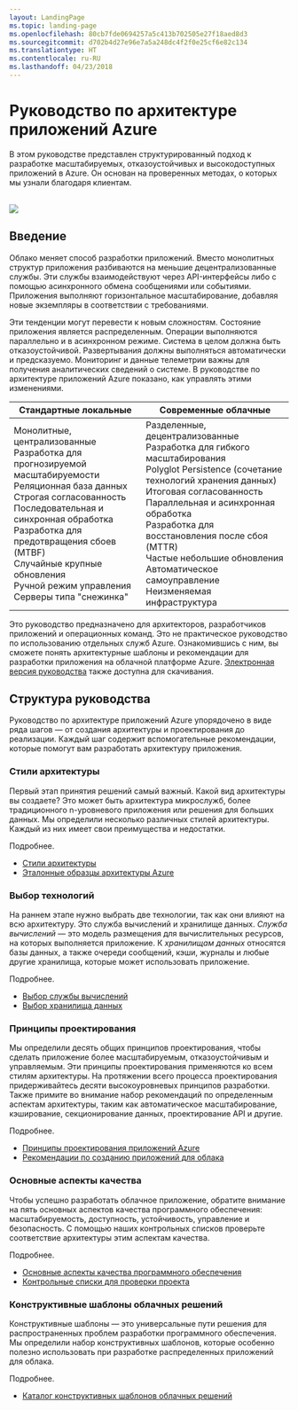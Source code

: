 ```yaml
---
layout: LandingPage
ms.topic: landing-page
ms.openlocfilehash: 80cb7fde0694257a5c413b702505e27f18aed8d3
ms.sourcegitcommit: d702b4d27e96e7a5a248dc4f2f0e25cf6e82c134
ms.translationtype: HT
ms.contentlocale: ru-RU
ms.lasthandoff: 04/23/2018
---
```

# <a name="azure-application-architecture-guide"></a>Руководство по архитектуре приложений Azure

В этом руководстве представлен структурированный подход к разработке масштабируемых, отказоустойчивых и высокодоступных приложений в Azure. Он основан на проверенных методах, о которых мы узнали благодаря клиентам.

<br/>

<img src="./images/guide-steps.svg" style="max-width:800px;"/>

## <a name="introduction"></a>Введение

Облако меняет способ разработки приложений. Вместо монолитных структур приложения разбиваются на меньшие децентрализованные службы. Эти службы взаимодействуют через API-интерфейсы либо с помощью асинхронного обмена сообщениями или событиями. Приложения выполняют горизонтальное масштабирование, добавляя новые экземпляры в соответствии с требованиями. 

Эти тенденции могут перевести к новым сложностям. Состояние приложения является распределенным. Операции выполняются параллельно и в асинхронном режиме. Система в целом должна быть отказоустойчивой. Развертывания должны выполняться автоматически и предсказуемо. Мониторинг и данные телеметрии важны для получения аналитических сведений о системе. В руководстве по архитектуре приложений Azure показано, как управлять этими изменениями. 

<table>
<thead>
    <tr><th>Стандартные локальные</th><th>Современные облачные</th></tr>
</thead>
<tbody>
<tr><td>Монолитные, централизованные<br/>
Разработка для прогнозируемой масштабируемости<br/>
Реляционная база данных<br/>
Строгая согласованность<br/>
Последовательная и синхронная обработка<br/>
Разработка для предотвращения сбоев (MTBF)<br/>
Случайные крупные обновления<br/>
Ручной режим управления<br/>
Серверы типа "снежинка"</td>
<td>
Разделенные, децентрализованные<br/>
Разработка для гибкого масштабирования<br/>
Polyglot Persistence (сочетание технологий хранения данных)<br/>
Итоговая согласованность<br/>
Параллельная и асинхронная обработка<br/>
Разработка для восстановления после сбоя (MTTR)<br/>
Частые небольшие обновления<br/>
Автоматическое самоуправление<br/>
Неизменяемая инфраструктура<br/>
</td>
</tbody>
</table>

Это руководство предназначено для архитекторов, разработчиков приложений и операционных команд. Это не практическое руководство по использованию отдельных служб Azure. Ознакомившись с ним, вы сможете понять архитектурные шаблоны и рекомендации для разработки приложения на облачной платформе Azure. [Электронная версия руководства][ebook] также доступна для скачивания.

## <a name="how-this-guide-is-structured"></a>Структура руководства

Руководство по архитектуре приложений Azure упорядочено в виде ряда шагов — от создания архитектуры и проектирования до реализации. Каждый шаг содержит вспомогательные рекомендации, которые помогут вам разработать архитектуру приложения.

### <a name="architecture-styles"></a>Стили архитектуры

Первый этап принятия решений самый важный. Какой вид архитектуры вы создаете? Это может быть архитектура микрослужб, более традиционного n-уровневого приложения или решения для больших данных. Мы определили несколько различных стилей архитектуры. Каждый из них имеет свои преимущества и недостатки.

Подробнее.

- [Стили архитектуры][arch-styles]
- [Эталонные образцы архитектуры Azure][ref-archs]

### <a name="technology-choices"></a>Выбор технологий

На раннем этапе нужно выбрать две технологии, так как они влияют на всю архитектуру. Это служба вычислений и хранилище данных. *Служба вычислений* — это модель размещения для вычислительных ресурсов, на которых выполняется приложение. К *хранилищам данных* относятся базы данных, а также очереди сообщений, кэши, журналы и любые другие хранилища, которые может использовать приложение. 

Подробнее.

- [Выбор службы вычислений](./technology-choices/compute-overview.md)
- [Выбор хранилища данных](./technology-choices/data-store-overview.md)

### <a name="design-principles"></a>Принципы проектирования

Мы определили десять общих принципов проектирования, чтобы сделать приложение более масштабируемым, отказоустойчивым и управляемым. Эти принципы проектирования применяются ко всем стилям архитектуры. На протяжении всего процесса проектирования придерживайтесь десяти высокоуровневых принципов разработки. Также примите во внимание набор рекомендаций по определенным аспектам архитектуры, таким как автоматическое масштабирование, кэширование, секционирование данных, проектирование API и другие.

Подробнее.

- [Принципы проектирования приложений Azure][design-principles]
- [Рекомендации по созданию приложений для облака][best-practices]

### <a name="quality-pillars"></a>Основные аспекты качества

Чтобы успешно разработать облачное приложение, обратите внимание на пять основных аспектов качества программного обеспечения: масштабируемость, доступность, устойчивость, управление и безопасность. С помощью наших контрольных списков проверьте соответствие архитектуры этим аспектам качества.

Подробнее.

- [Основные аспекты качества программного обеспечения][pillars]
- [Контрольные списки для проверки проекта][checklists] 

### <a name="cloud-design-patterns"></a>Конструктивные шаблоны облачных решений

Конструктивные шаблоны — это универсальные пути решения для распространенных проблем разработки программного обеспечения. Мы определили набор конструктивных шаблонов, которые особенно полезно использовать при разработке распределенных приложений для облака.

Подробнее.

- [Каталог конструктивных шаблонов облачных решений](../patterns/index.md)


[arch-styles]: ./architecture-styles/index.md
[best-practices]: ../best-practices/index.md
[checklists]: ../checklist/index.md
[compute-options]: ./technology-choices/compute-comparison.md
[design-principles]: ./design-principles/index.md
[ebook]: https://azure.microsoft.com/campaigns/cloud-application-architecture-guide/
[patterns]: ../patterns/index.md?toc=/azure/architecture/guide/toc.json
[pillars]: ./pillars.md
[ref-archs]: ../reference-architectures/index.md
[storage-options]: ./technology-choices/data-store-comparison.md
[technology-choices]: ./technology-choices/index.md

